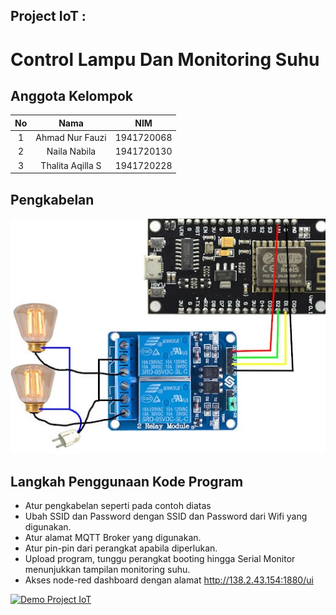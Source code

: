 ## Project IoT : 
# Control Lampu Dan Monitoring Suhu

## Anggota Kelompok 
| No |         Nama        |     NIM    |
|:--:|:-------------------:|:----------:|
|  1 | Ahmad Nur Fauzi     | 1941720068 |
|  2 | Naila Nabila        | 1941720130 |
|  3 | Thalita Aqilla S    | 1941720228 |

## Pengkabelan
 ![Pengkabelan Fritzing](/Fritzing/Wiring.jpeg)

## Langkah Penggunaan Kode Program
* Atur pengkabelan seperti pada contoh diatas
* Ubah SSID dan Password dengan SSID dan Password dari Wifi yang digunakan.
* Atur alamat MQTT Broker yang digunakan.
* Atur pin-pin dari perangkat apabila diperlukan.
* Upload program, tunggu perangkat booting hingga Serial Monitor menunjukkan tampilan monitoring suhu.
* Akses node-red dashboard dengan alamat http://138.2.43.154:1880/ui

[![Demo Project IoT](https://img.youtube.com/vi/ZZKoxPK8TpI/0.jpg)](https://youtu.be/ZZKoxPK8TpI "Demo Project IoT")


